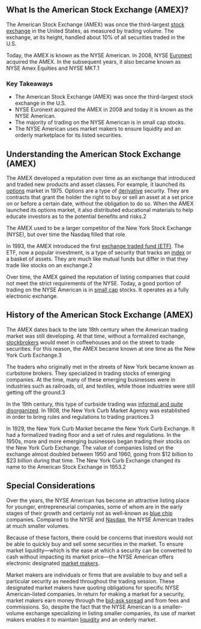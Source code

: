 ## What Is the American Stock Exchange (AMEX)?

The American Stock Exchange (AMEX) was once the third-largest [stock exchange](https://www.investopedia.com/articles/basics/04/092404.asp) in the United States, as measured by trading volume. The exchange, at its height, handled about 10% of all securities traded in the U.S.

Today, the AMEX is known as the NYSE American. In 2008, NYSE [Euronext](https://www.investopedia.com/terms/e/euronext.asp) acquired the AMEX. In the subsequent years, it also became known as NYSE Amex Equities and NYSE MKT.1

### Key Takeaways

-   The American Stock Exchange (AMEX) was once the third-largest stock exchange in the U.S.
-   NYSE Euronext acquired the AMEX in 2008 and today it is known as the NYSE American.
-   The majority of trading on the NYSE American is in small cap stocks.
-   The NYSE American uses market makers to ensure liquidity and an orderly marketplace for its listed securities.

## Understanding the American Stock Exchange (AMEX)

The AMEX developed a reputation over time as an exchange that introduced and traded new products and asset classes. For example, it launched its [options](https://www.investopedia.com/terms/o/option.asp) market in 1975. Options are a type of [derivative](https://www.investopedia.com/terms/d/derivative.asp) security. They are contracts that grant the holder the right to buy or sell an asset at a set price on or before a certain date, without the obligation to do so. When the AMEX launched its options market, it also distributed educational materials to help educate investors as to the potential benefits and risks.2

The AMEX used to be a larger competitor of the New York Stock Exchange (NYSE), but over time the Nasdaq filled that role.

In 1993, the AMEX introduced the first [exchange traded fund (ETF)](https://www.investopedia.com/terms/e/etf.asp). The ETF, now a popular investment, is a type of security that tracks an [index](https://www.investopedia.com/terms/i/index.asp) or a basket of assets. They are much like mutual funds but differ in that they trade like stocks on an exchange.2

Over time, the AMEX gained the reputation of listing companies that could not meet the strict requirements of the NYSE. Today, a good portion of trading on the NYSE American is in [small cap](https://www.investopedia.com/terms/s/small-cap.asp) stocks. It operates as a fully electronic exchange.

## History of the American Stock Exchange (AMEX)

The AMEX dates back to the late 18th century when the American trading market was still developing. At that time, without a formalized exchange, [stockbrokers](https://www.investopedia.com/terms/s/stockbroker.asp) would meet in coffeehouses and on the street to trade securities. For this reason, the AMEX became known at one time as the New York Curb Exchange.3

The traders who originally met in the streets of New York became known as curbstone brokers. They specialized in trading stocks of emerging companies. At the time, many of these emerging businesses were in industries such as railroads, oil, and textiles, while those industries were still getting off the ground.3

In the 19th century, this type of curbside trading was [informal and quite disorganized](https://www.investopedia.com/articles/07/stock-exchange-history.asp). In 1908, the New York Curb Market Agency was established in order to bring rules and regulations to trading practices.3

In 1929, the New York Curb Market became the New York Curb Exchange. It had a formalized trading floor and a set of rules and regulations. In the 1950s, more and more emerging businesses began trading their stocks on the New York Curb Exchange. The value of companies listed on the exchange almost doubled between 1950 and 1960, going from $12 billion to $23 billion during that time. The New York Curb Exchange changed its name to the American Stock Exchange in 1953.2

## Special Considerations

Over the years, the NYSE American has become an attractive listing place for younger, entrepreneurial companies, some of whom are in the early stages of their growth and certainly not as well-known as [blue chip](https://www.investopedia.com/terms/b/bluechip.asp) companies. Compared to the NYSE and [Nasdaq](https://www.investopedia.com/terms/n/nasdaq.asp), the NYSE American trades at much smaller volumes.

Because of these factors, there could be concerns that investors would not be able to quickly buy and sell some securities in the market. To ensure market liquidity—which is the ease at which a security can be converted to cash without impacting its market price—the NYSE American offers electronic designated [market makers](https://www.investopedia.com/terms/m/marketmaker.asp).

Market makers are individuals or firms that are available to buy and sell a particular security as needed throughout the trading session. These designated market makers have quoting obligations for specific NYSE American-listed companies. In return for making a market for a security, market makers earn money through the [bid-ask spread](https://www.investopedia.com/terms/b/bid-askspread.asp) and from fees and commissions. So, despite the fact that the NYSE American is a smaller-volume exchange specializing in listing smaller companies, its use of market makers enables it to maintain [liquidity](https://www.investopedia.com/terms/l/liquidity.asp) and an orderly market.